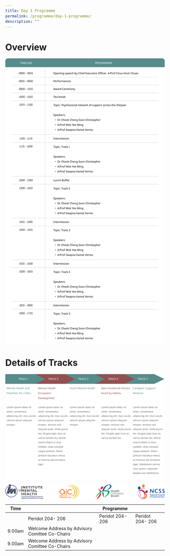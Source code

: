 ```yaml
---
title: Day 1 Programme
permalink: /programme/day-1-programme/
description: ""
---
```

# Overview
![](/images/Frame%203.png)
# Details of Tracks
![](/images/Frame%202.png)

![](/images/Footer.png)



| Time |  | Programme | |
| -------- | -------- | -------- | -------- |
|      |Peridot 204- 206|Peridot 204- 206|Peridot 204- 206|
|9.00am|Welcome Address by Advisory Comittee Co-Chairs|
|9.00am|Welcome Address by Advisory Comittee Co-Chairs|

